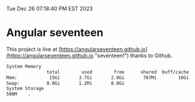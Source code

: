 Tue Dec 26 07:18:40 PM EST 2023

# Angular seventeen


This project is live at [https://angularseventeen.github.io](https://angularseventeen.github.io "seventeen!") thanks to Github.

```bash
System Memory
               total        used        free      shared  buff/cache   available
Mem:            15Gi       3.7Gi       2.0Gi       767Mi        10Gi        11Gi
Swap:          8.0Gi       1.2Mi       8.0Gi
System Storage
500M	.
```
